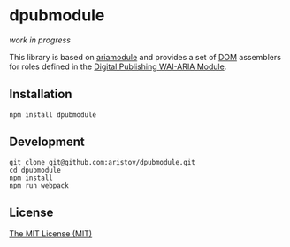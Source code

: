 # dpubmodule

_work in progress_

This library is based on [ariamodule](https://github.com/aristov/ariamodule) and provides a set of [DOM](https://www.w3.org/TR/dom/) assemblers for roles defined in the [Digital Publishing WAI-ARIA Module](https://www.w3.org/TR/dpub-aria-1.0).

## Installation

```
npm install dpubmodule
```

## Development

```
git clone git@github.com:aristov/dpubmodule.git
cd dpubmodule
npm install
npm run webpack
```

## License

[The MIT License (MIT)](https://raw.githubusercontent.com/aristov/dpubmodule/master/LICENSE)
